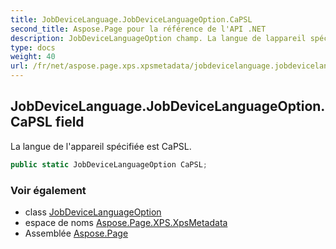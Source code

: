 ```yaml
---
title: JobDeviceLanguage.JobDeviceLanguageOption.CaPSL
second_title: Aspose.Page pour la référence de l'API .NET
description: JobDeviceLanguageOption champ. La langue de lappareil spécifiée est CaPSL.
type: docs
weight: 40
url: /fr/net/aspose.page.xps.xpsmetadata/jobdevicelanguage.jobdevicelanguageoption/capsl/
---
```

## JobDeviceLanguage.JobDeviceLanguageOption.CaPSL field

La langue de l'appareil spécifiée est CaPSL.

```csharp
public static JobDeviceLanguageOption CaPSL;
```

### Voir également

* class [JobDeviceLanguageOption](../)
* espace de noms [Aspose.Page.XPS.XpsMetadata](../../jobdevicelanguage.jobdevicelanguageoption/)
* Assemblée [Aspose.Page](../../../)


